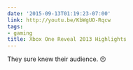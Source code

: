 ```yaml
---
date: '2015-09-13T01:19:23-07:00'
link: http://youtu.be/KbWgUO-Rqcw
tags:
- gaming
title: Xbox One Reveal 2013 Highlights
---
```


They sure knew their audience. 😣
